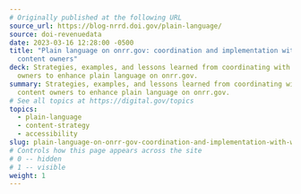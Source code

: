 ```yaml
---
# Originally published at the following URL
source_url: https://blog-nrrd.doi.gov/plain-language/
source: doi-revenuedata
date: 2023-03-16 12:28:00 -0500
title: "Plain language on onrr.gov: coordination and implementation with web
  content owners"
deck: Strategies, examples, and lessons learned from coordinating with content
  owners to enhance plain language on onrr.gov.
summary: Strategies, examples, and lessons learned from coordinating with
  content owners to enhance plain language on onrr.gov.
# See all topics at https://digital.gov/topics
topics:
  - plain-language
  - content-strategy
  - accessibility
slug: plain-language-on-onrr-gov-coordination-and-implementation-with-web-content-owners
# Controls how this page appears across the site
# 0 -- hidden
# 1 -- visible
weight: 1
---
```

